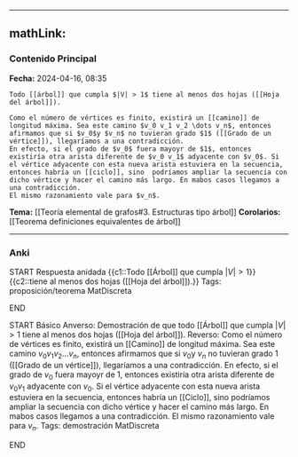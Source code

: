 
---
mathLink:
---
### Contenido Principal

**Fecha:** 2024-04-16, 08:35

```ad-proposition
Todo [[árbol]] que cumpla $|V| > 1$ tiene al menos dos hojas ([[Hoja del árbol]]).
```

```ad-proof
Como el número de vértices es finito, existirá un [[camino]] de longitud máxima. Sea este camino $v_0 v_1 v_2 \dots v_n$, entonces afirmamos que si $v_0$y $v_n$ no tuvieran grado $1$ ([[Grado de un vértice]]), llegaríamos a una contradicción.
En efecto, si el grado de $v_0$ fuera mayoyr de $1$, entonces existiría otra arista diferente de $v_0 v_1$ adyacente con $v_0$. Si el vértice adyacente con esta nueva arista estuviera en la secuencia, entonces habría un [[ciclo]], sino  podríamos ampliar la secuencia con dicho vértice y hacer el camino más largo. En mabos casos llegamos a una contradicción.
El mismo razonamiento vale para $v_n$.
```

**Tema:** [[Teoría elemental de grafos#3. Estructuras tipo árbol]]
**Corolarios:** [[Teorema definiciones equivalentes de árbol]]

---
### Anki

START
Respuesta anidada
{{c1::Todo [[Árbol]] que cumpla $|V| > 1$}} {{c2::tiene al menos dos hojas ([[Hoja del árbol]]).}}
Tags: proposición/teorema MatDiscreta
<!--ID: 1717176517289-->
END

START
Básico
Anverso: Demostración de que todo [[Árbol]] que cumpla $|V| > 1$ tiene al menos dos hojas ([[Hoja del árbol]]).
Reverso: Como el número de vértices es finito, existirá un [[Camino]] de longitud máxima. Sea este camino $v_0 v_1 v_2 \dots v_n$, entonces afirmamos que si $v_0$y $v_n$ no tuvieran grado $1$ ([[Grado de un vértice]]), llegaríamos a una contradicción.
En efecto, si el grado de $v_0$ fuera mayoyr de $1$, entonces existiría otra arista diferente de $v_0 v_1$ adyacente con $v_0$. Si el vértice adyacente con esta nueva arista estuviera en la secuencia, entonces habría un [[Ciclo]], sino  podríamos ampliar la secuencia con dicho vértice y hacer el camino más largo. En mabos casos llegamos a una contradicción.
El mismo razonamiento vale para $v_n$.
Tags: demostración MatDiscreta
<!--ID: 1717176517291-->
END
